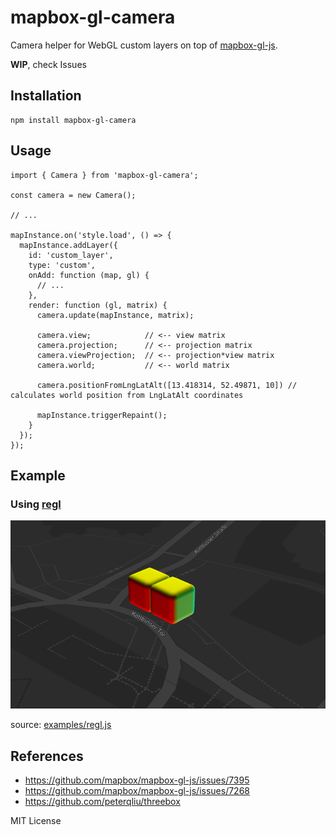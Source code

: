 # mapbox-gl-camera

Camera helper for WebGL custom layers on top of [mapbox-gl-js](https://github.com/mapbox/mapbox-gl-js).

**WIP**, check Issues

## Installation

```
npm install mapbox-gl-camera
```

## Usage

```
import { Camera } from 'mapbox-gl-camera';

const camera = new Camera();

// ...

mapInstance.on('style.load', () => {
  mapInstance.addLayer({
    id: 'custom_layer',
    type: 'custom',
    onAdd: function (map, gl) {
      // ...
    },
    render: function (gl, matrix) {
      camera.update(mapInstance, matrix);

      camera.view;            // <-- view matrix
      camera.projection;      // <-- projection matrix
      camera.viewProjection;  // <-- projection*view matrix
      camera.world;           // <-- world matrix

      camera.positionFromLngLatAlt([13.418314, 52.49871, 10]) // calculates world position from LngLatAlt coordinates

      mapInstance.triggerRepaint();
    }
  });
});

```


## Example

### Using [regl](https://github.com/regl-project/regl)
![examples/example-regl.gif](examples/example-regl.gif)

source: [examples/regl.js](examples/regl.js)

## References
 * https://github.com/mapbox/mapbox-gl-js/issues/7395
 * https://github.com/mapbox/mapbox-gl-js/issues/7268
 * https://github.com/peterqliu/threebox

MIT License
